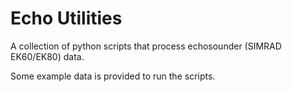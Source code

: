 # Echo Utilities

A collection of python scripts that process echosounder (SIMRAD EK60/EK80) data.

Some example data is provided to run the scripts.